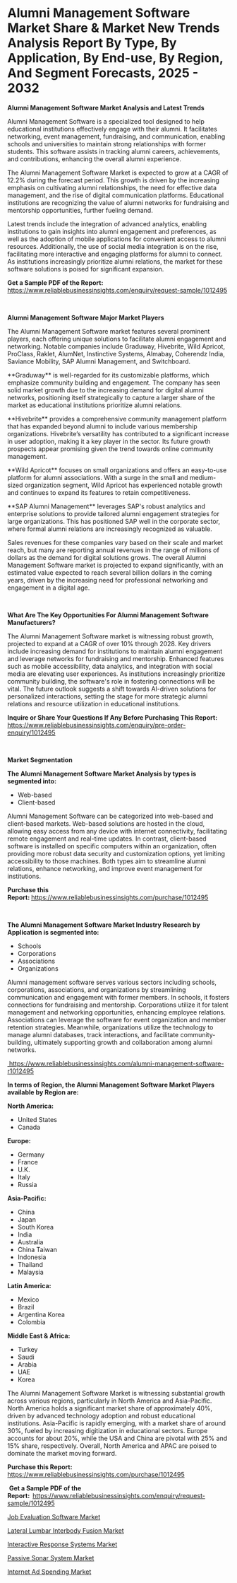 <p><h1>Alumni Management Software Market Share & Market New Trends Analysis Report By Type, By Application, By End-use, By Region, And Segment Forecasts, 2025 - 2032</h1></p><p><strong>Alumni Management Software Market Analysis and Latest Trends</strong></p>
<p><p>Alumni Management Software is a specialized tool designed to help educational institutions effectively engage with their alumni. It facilitates networking, event management, fundraising, and communication, enabling schools and universities to maintain strong relationships with former students. This software assists in tracking alumni careers, achievements, and contributions, enhancing the overall alumni experience.</p><p>The Alumni Management Software Market is expected to grow at a CAGR of 12.2% during the forecast period. This growth is driven by the increasing emphasis on cultivating alumni relationships, the need for effective data management, and the rise of digital communication platforms. Educational institutions are recognizing the value of alumni networks for fundraising and mentorship opportunities, further fueling demand. </p><p>Latest trends include the integration of advanced analytics, enabling institutions to gain insights into alumni engagement and preferences, as well as the adoption of mobile applications for convenient access to alumni resources. Additionally, the use of social media integration is on the rise, facilitating more interactive and engaging platforms for alumni to connect. As institutions increasingly prioritize alumni relations, the market for these software solutions is poised for significant expansion.</p></p>
<p><strong>Get a Sample PDF of the Report:&nbsp;</strong> <a href="https://www.reliablebusinessinsights.com/enquiry/request-sample/1012495?utm_campaign=1873&utm_medium=2&utm_source=Github&utm_content=ia&utm_term=07032025&utm_id=alumni-management-software">https://www.reliablebusinessinsights.com/enquiry/request-sample/1012495</a></p>
<p>&nbsp;</p>
<p><strong>Alumni Management Software Major Market Players</strong></p>
<p><p>The Alumni Management Software market features several prominent players, each offering unique solutions to facilitate alumni engagement and networking. Notable companies include Graduway, Hivebrite, Wild Apricot, ProClass, Raklet, AlumNet, Instinctive Systems, Almabay, Coherendz India, Saviance Mobility, SAP Alumni Management, and Switchboard.</p><p>**Graduway** is well-regarded for its customizable platforms, which emphasize community building and engagement. The company has seen solid market growth due to the increasing demand for digital alumni networks, positioning itself strategically to capture a larger share of the market as educational institutions prioritize alumni relations.</p><p>**Hivebrite** provides a comprehensive community management platform that has expanded beyond alumni to include various membership organizations. Hivebrite’s versatility has contributed to a significant increase in user adoption, making it a key player in the sector. Its future growth prospects appear promising given the trend towards online community management.</p><p>**Wild Apricot** focuses on small organizations and offers an easy-to-use platform for alumni associations. With a surge in the small and medium-sized organization segment, Wild Apricot has experienced notable growth and continues to expand its features to retain competitiveness.</p><p>**SAP Alumni Management** leverages SAP's robust analytics and enterprise solutions to provide tailored alumni engagement strategies for large organizations. This has positioned SAP well in the corporate sector, where formal alumni relations are increasingly recognized as valuable.</p><p>Sales revenues for these companies vary based on their scale and market reach, but many are reporting annual revenues in the range of millions of dollars as the demand for digital solutions grows. The overall Alumni Management Software market is projected to expand significantly, with an estimated value expected to reach several billion dollars in the coming years, driven by the increasing need for professional networking and engagement in a digital age.</p></p>
<p>&nbsp;</p>
<p><strong>What Are The Key Opportunities For Alumni Management Software Manufacturers?</strong></p>
<p><p>The Alumni Management Software market is witnessing robust growth, projected to expand at a CAGR of over 10% through 2028. Key drivers include increasing demand for institutions to maintain alumni engagement and leverage networks for fundraising and mentorship. Enhanced features such as mobile accessibility, data analytics, and integration with social media are elevating user experiences. As institutions increasingly prioritize community building, the software's role in fostering connections will be vital. The future outlook suggests a shift towards AI-driven solutions for personalized interactions, setting the stage for more strategic alumni relations and resource utilization in educational institutions.</p></p>
<p><strong>Inquire or Share Your Questions If Any Before Purchasing This Report:</strong> <a href="https://www.reliablebusinessinsights.com/enquiry/pre-order-enquiry/1012495?utm_campaign=1873&utm_medium=2&utm_source=Github&utm_content=ia&utm_term=07032025&utm_id=alumni-management-software">https://www.reliablebusinessinsights.com/enquiry/pre-order-enquiry/1012495</a></p>
<p>&nbsp;</p>
<p><strong>Market Segmentation</strong></p>
<p><strong>The Alumni Management Software Market Analysis by types is segmented into:</strong></p>
<p><ul><li>Web-based</li><li>Client-based</li></ul></p>
<p><p>Alumni Management Software can be categorized into web-based and client-based markets. Web-based solutions are hosted in the cloud, allowing easy access from any device with internet connectivity, facilitating remote engagement and real-time updates. In contrast, client-based software is installed on specific computers within an organization, often providing more robust data security and customization options, yet limiting accessibility to those machines. Both types aim to streamline alumni relations, enhance networking, and improve event management for institutions.</p></p>
<p><strong>Purchase this Report:&nbsp;</strong><a href="https://www.reliablebusinessinsights.com/purchase/1012495?utm_campaign=1873&utm_medium=2&utm_source=Github&utm_content=ia&utm_term=07032025&utm_id=alumni-management-software">https://www.reliablebusinessinsights.com/purchase/1012495</a></p>
<p>&nbsp;</p>
<p><strong>The Alumni Management Software Market Industry Research by Application is segmented into:</strong></p>
<p><ul><li>Schools</li><li>Corporations</li><li>Associations</li><li>Organizations</li></ul></p>
<p><p>Alumni management software serves various sectors including schools, corporations, associations, and organizations by streamlining communication and engagement with former members. In schools, it fosters connections for fundraising and mentorship. Corporations utilize it for talent management and networking opportunities, enhancing employee relations. Associations can leverage the software for event organization and member retention strategies. Meanwhile, organizations utilize the technology to manage alumni databases, track interactions, and facilitate community-building, ultimately supporting growth and collaboration among alumni networks.</p></p>
<p><a href="https://www.reliablebusinessinsights.com/alumni-management-software-r1012495?utm_campaign=1873&utm_medium=2&utm_source=Github&utm_content=ia&utm_term=07032025&utm_id=alumni-management-software">&nbsp;https://www.reliablebusinessinsights.com/alumni-management-software-r1012495</a></p>
<p><strong>In terms of Region, the Alumni Management Software Market Players available by Region are:</strong></p>
<p>
    <p> <strong> North America: </strong>
        <ul>
            <li>United States</li>
            <li>Canada</li>
        </ul>
        </p> 
    <p> <strong> Europe: </strong>
        <ul>
            <li>Germany</li>
            <li>France</li>
            <li>U.K.</li>
            <li>Italy</li>
            <li>Russia</li>
        </ul>
        </p> 
    <p> <strong> Asia-Pacific: </strong>
        <ul>
            <li>China</li>
            <li>Japan</li>
            <li>South Korea</li>
            <li>India</li>
            <li>Australia</li>
            <li>China Taiwan</li>
            <li>Indonesia</li>
            <li>Thailand</li>
            <li>Malaysia</li>
        </ul>
        </p> 
    <p> <strong> Latin America: </strong>
        <ul>
            <li>Mexico</li>
            <li>Brazil</li>
            <li>Argentina Korea</li>
            <li>Colombia</li>
        </ul>
        </p> 
    <p> <strong> Middle East & Africa: </strong>
        <ul>
            <li>Turkey</li>
            <li>Saudi</li>
            <li>Arabia</li>
            <li>UAE</li>
            <li>Korea</li>
        </ul>
    </p>
    </p>
<p><p>The Alumni Management Software Market is witnessing substantial growth across various regions, particularly in North America and Asia-Pacific. North America holds a significant market share of approximately 40%, driven by advanced technology adoption and robust educational institutions. Asia-Pacific is rapidly emerging, with a market share of around 30%, fueled by increasing digitization in educational sectors. Europe accounts for about 20%, while the USA and China are pivotal with 25% and 15% share, respectively. Overall, North America and APAC are poised to dominate the market moving forward.</p></p>
<p><strong>Purchase this Report: </strong><a href="https://www.reliablebusinessinsights.com/purchase/1012495?utm_campaign=1873&utm_medium=2&utm_source=Github&utm_content=ia&utm_term=07032025&utm_id=alumni-management-software">https://www.reliablebusinessinsights.com/purchase/1012495</a></p>
<p>&nbsp;<strong>Get a Sample PDF of the Report:&nbsp;&nbsp;</strong><a href="https://www.reliablebusinessinsights.com/enquiry/request-sample/1012495?utm_campaign=1873&utm_medium=2&utm_source=Github&utm_content=ia&utm_term=07032025&utm_id=alumni-management-software">https://www.reliablebusinessinsights.com/enquiry/request-sample/1012495</a></p>
<p><strong></strong></p>
<p><p><a href="https://github.com/zappasuccofz/Market-Research-Report-List-1/blob/main/job-evaluation-software-market.md?utm_campaign=1873&utm_medium=2&utm_source=Github&utm_content=ia&utm_term=07032025&utm_id=alumni-management-software">Job Evaluation Software Market</a></p><p><a href="https://github.com/artussavasrv/Market-Research-Report-List-1/blob/main/lateral-lumbar-interbody-fusion-market.md?utm_campaign=1873&utm_medium=2&utm_source=Github&utm_content=ia&utm_term=07032025&utm_id=alumni-management-software">Lateral Lumbar Interbody Fusion Market</a></p><p><a href="https://github.com/tauchzuazoli/Market-Research-Report-List-1/blob/main/interactive-response-systems-market.md?utm_campaign=1873&utm_medium=2&utm_source=Github&utm_content=ia&utm_term=07032025&utm_id=alumni-management-software">Interactive Response Systems Market</a></p><p><a href="https://github.com/yosenadhler/Market-Research-Report-List-1/blob/main/passive-sonar-system-market.md?utm_campaign=1873&utm_medium=2&utm_source=Github&utm_content=ia&utm_term=07032025&utm_id=alumni-management-software">Passive Sonar System Market</a></p><p><a href="https://github.com/abbasgwiltke/Market-Research-Report-List-1/blob/main/internet-ad-spending-market.md?utm_campaign=1873&utm_medium=2&utm_source=Github&utm_content=ia&utm_term=07032025&utm_id=alumni-management-software">Internet Ad Spending Market</a></p></p>
